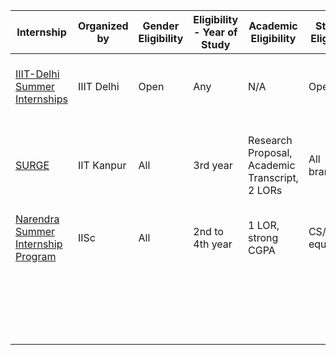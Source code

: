 | Internship | Organized by | Gender Eligibility | Eligibility - Year of Study | Academic Eligibility | Stream Eligibility | Application Period (Approx) | Internship Commencemment | Duration | Stream/Target Area | Paid/Non-Paid | Brief Description | Application Experiences | 
|---|---|---|---|---|---|---|---|---|---|---|---|---|
| <a href="https://www.iiitd.ac.in/placement/summer-internships">IIIT-Delhi Summer Internships</a>  | IIIT Delhi | Open | Any | N/A | Open | ends late March | May | N/A (Depends on Project) | CS/IT related | Paid | Summer Research/Dev Internships under IIIT-D Professors  |   |
| <a href="http://surge.iitk.ac.in/index.php">SURGE</a> | IIT Kanpur | All | 3rd year | Research Proposal, Academic Transcript, 2 LORs | All branches | Jan to Feb | May | ~8 weeks | All engineering branches | Paid | Students undertake short duration, but focused research projects |   |
| <a href="https://events.csa.iisc.ac.in/internship2020/">Narendra Summer Internship Program</a> | IISc | All | 2nd to 4th year | 1 LOR, strong CGPA  | CS/IT or equivalent | March to early April | Flexible | 8 weeks (bfore August 31) | CS/IT | Paid |   |   |
|   |   |   |   |   |   |   |   |   |   |   |   |   |   
|   |   |   |   |   |   |   |   |   |   |   |   |   |   
|   |   |   |   |   |   |   |   |   |   |   |   |   |   
|   |   |   |   |   |   |   |   |   |   |   |   |   |   
|   |   |   |   |   |   |   |   |   |   |   |   |   |   
|   |   |   |   |   |   |   |   |   |   |   |   |   |   
|   |   |   |   |   |   |   |   |   |   |   |   |   |   
|   |   |   |   |   |   |   |   |   |   |   |   |   |   
|   |   |   |   |   |   |   |   |   |   |   |   |   |   
|   |   |   |   |   |   |   |   |   |   |   |   |   |   
|   |   |   |   |   |   |   |   |   |   |   |   |   |   
|   |   |   |   |   |   |   |   |   |   |   |   |   |   
|   |   |   |   |   |   |   |   |   |   |   |   |   |   
|   |   |   |   |   |   |   |   |   |   |   |   |   |   
|   |   |   |   |   |   |   |   |   |   |   |   |   |   
|   |   |   |   |   |   |   |   |   |   |   |   |   |   
|   |   |   |   |   |   |   |   |   |   |   |   |   |   
|   |   |   |   |   |   |   |   |   |   |   |   |   |   
|   |   |   |   |   |   |   |   |   |   |   |   |   |   
|   |   |   |   |   |   |   |   |   |   |   |   |   |   
|   |   |   |   |   |   |   |   |   |   |   |   |   |   
